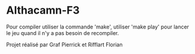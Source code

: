 # Althacamn-F3

Pour compiler utiliser la commande 'make', utiliser 'make play' pour lancer le jeu quand il n'y a pas besoin de recompiler. 

Projet réalisé par Graf Pierrick et Rifflart Florian
